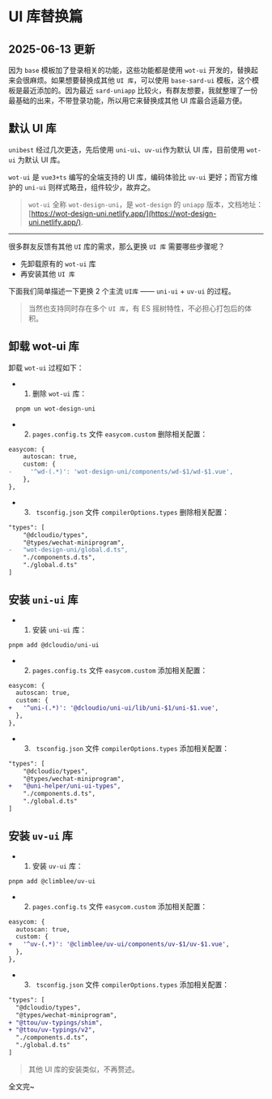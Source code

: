 # UI 库替换篇

## 2025-06-13 更新

因为 `base` 模板加了登录相关的功能，这些功能都是使用 `wot-ui` 开发的，替换起来会很麻烦。如果想要替换成其他 `UI 库`，可以使用 `base-sard-ui` 模板，这个模板是最近添加的。因为最近 `sard-uniapp` 比较火，有群友想要，我就整理了一份最基础的出来，不带登录功能，所以用它来替换成其他 UI 库最合适最方便。

## 默认 UI 库

`unibest` 经过几次更迭，先后使用 `uni-ui`、`uv-ui`作为默认 UI 库，目前使用 `wot-ui` 为默认 UI 库。

`wot-ui` 是 `vue3+ts` 编写的全端支持的 UI 库，编码体验比 `uv-ui` 更好；而官方维护的 `uni-ui` 则样式略丑，组件较少，故弃之。

> `wot-ui` 全称 `wot-design-uni`，是 `wot-design` 的 `uniapp` 版本，文档地址：[https://wot-design-uni.netlify.app/](https://wot-design-uni.netlify.app/).

---

很多群友反馈有其他 `UI` 库的需求，那么更换 `UI 库` 需要哪些步骤呢？

- 先卸载原有的 `wot-ui` 库
- 再安装其他 `UI 库`

下面我们简单描述一下更换 2 个主流 `UI库` —— `uni-ui` + `uv-ui` 的过程。

> 当然也支持同时存在多个 `UI 库`，有 ES 摇树特性，不必担心打包后的体积。

## 卸载 wot-ui 库

卸载 `wot-ui` 过程如下：

- 1. 删除 `wot-ui` 库：

```sh
  pnpm un wot-design-uni
```

- 2. `pages.config.ts` 文件 `easycom.custom` 删除相关配置：

```diff
easycom: {
    autoscan: true,
    custom: {
-     '^wd-(.*)': 'wot-design-uni/components/wd-$1/wd-$1.vue',
    },
},
```

- 3. ` tsconfig.json` 文件 `compilerOptions.types` 删除相关配置：

```diff
"types": [
    "@dcloudio/types",
    "@types/wechat-miniprogram",
-   "wot-design-uni/global.d.ts",
    "./components.d.ts",
    "./global.d.ts"
]
```

## 安装 `uni-ui` 库

- 1. 安装 `uni-ui` 库：

```sh
pnpm add @dcloudio/uni-ui
```

- 2. `pages.config.ts` 文件 `easycom.custom` 添加相关配置：

```diff
easycom: {
  autoscan: true,
  custom: {
+   '^uni-(.*)': '@dcloudio/uni-ui/lib/uni-$1/uni-$1.vue',
  },
},
```

- 3. ` tsconfig.json` 文件 `compilerOptions.types` 添加相关配置：

```diff
"types": [
    "@dcloudio/types",
    "@types/wechat-miniprogram",
+   "@uni-helper/uni-ui-types",
    "./components.d.ts",
    "./global.d.ts"
]
```

## 安装 `uv-ui` 库

- 1. 安装 `uv-ui` 库：

```sh
pnpm add @climblee/uv-ui
```

- 2. `pages.config.ts` 文件 `easycom.custom` 添加相关配置：

```diff
easycom: {
  autoscan: true,
  custom: {
+   '^uv-(.*)': '@climblee/uv-ui/components/uv-$1/uv-$1.vue',
  },
},
```

- 3. ` tsconfig.json` 文件 `compilerOptions.types` 添加相关配置：

```diff
"types": [
  "@dcloudio/types",
  "@types/wechat-miniprogram",
+ "@ttou/uv-typings/shim",
+ "@ttou/uv-typings/v2",
  "./components.d.ts",
  "./global.d.ts"
]
```

> 其他 UI 库的安装类似，不再赘述。

全文完~
